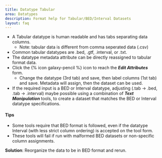 ```yaml
---
title: Datatype Tabular
area: Datatypes
description: Format help for Tabular/BED/Interval Datasets
layout: faq          
---
```

 

- A Tabular datatype is human readable and has tabs separating data columns.
  - Note: tabular data is different from comma seperated data (.csv)
- Common tabular datatypes are .bed, .gtf, .interval, or .txt.
- The datatype metadata attribute can be directly reassigned to tabular format data.
- Click the {% icon galaxy-pencil %} icon to reach the **_Edit Attributes_** form. 
  - Change the datatype (3rd tab) and save, then label columns (1st tab) and save.  Metadata will assign, then the dataset can be used.
- If the required input is a BED or Interval datatype, adjusting (.tab → .bed, .tab → .interval) maybe possible using a combination of **_Text Manipulation_** tools, to create a dataset that matches the BED or Interval datatype specifications.

#### Tips
- Some tools require that BED format is followed, even if the datatype Interval (with less strict column ordering) is accepted on the tool form.
- These tools will fail if run with malformed BED datasets or non-specific column assignments.

**Solution**: Reorganize the data to be in BED format and rerun. 
